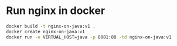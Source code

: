 # Run nginx in docker

```bash
docker build -t nginx-on-java:v1 .
docker create nginx-on-java:v1
docker run -e VIRTUAL_HOST=java -p 8081:80 -td nginx-on-java:v1
```
